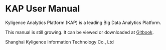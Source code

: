 # KAP User Manual

Kyligence Analytics Platform (KAP) is a leading Big Data Analytics Platform.

This manual is still growing. It can be viewed or downloaded at [Gitbook](https://www.gitbook.com/book/kyligence-git/kap-user-manual).

Shanghai Kyligence Information Technology Co., Ltd


